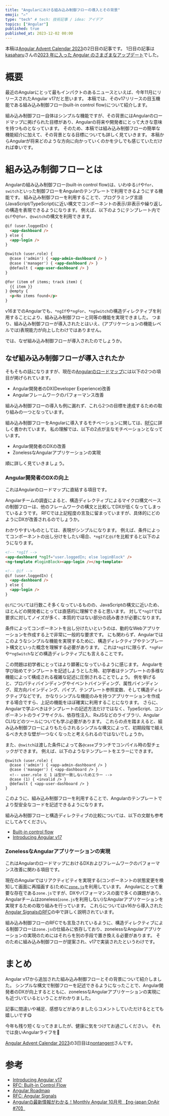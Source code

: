 ```yaml
---
title: "Angularにおける組み込み制御フローの導入とその背景"
emoji: "✍️"
type: "tech" # tech: 技術記事 / idea: アイデア
topics: ["Angular"]
published: true
published_at: 2023-12-02 00:00
---
```


本稿は[Angular Advent Calendar 2023](https://qiita.com/advent-calendar/2023/angular)の2日目の記事です。
1日目の記事は[kasaharu](https://qiita.com/kasaharu)さんの[2023 年に入った Angular のさまざまなアップデート](https://kasaharu.hatenablog.com/entry/20231201/1701381600)でした。

# 概要

最近のAngularにとって最もインパクトのあるニュースといえば、今年11月にリリースされたAngular v17だと思います。
本稿では、そのv17リリースの目玉機能である組み込み制御フロー(built-in control flow)について紹介します。

組み込み制御フロー自体はシンプルな機能ですが、その背景にはAngularのロードマップに掲げられた目標があり、Angularの将来や開発者にとって大きな意味を持つものとなっています。
そのため、本稿では組み込み制御フローの簡単な機能紹介に加えて、その背景となる目標についても詳しく見ていきます。
本稿からAngularが将来どのような方向に向かっていくのかを少しでも感じていただければ幸いです。

# 組み込み制御フローとは

Angularの組み込み制御フロー(built-in control flow)は、いわゆる`if`や`for`、`switch`といった制御フローをAngularのテンプレートで利用できるようにする機能です。
組み込み制御フローを利用することで、プログラミング言語(JavaScript/TypeScript)に近い構文でコンポーネントの表示/非表示や繰り返しの構造を表現できるようになります。
例えば、以下のようにテンプレート内で`@if`や`@for`、`@switch`の構文を利用できます。

```html
@if (user.loggedIn) {
  <app-dashboard />
} else {
  <app-login />
}

@switch (user.role) {
  @case ('admin') { <app-admin-dashboard /> }
  @case ('manager') { <app-dashboard /> }
  @default { <app-user-dashboard /> }
}

@for (item of items; track item) {
  {{ item }}
} @empty {
  <p>No items found</p>
}
```

v16までのAngularでも、`*ngIf`や`*ngFor`、`*ngSwitch`の構造ディレクティブを利用することにより、組み込み制御フローと同等の機能を実現できました。
つまり、組み込み制御フローが導入されたとはいえ、(アプリケーションの機能レベルでは)表現能力が向上したわけではありません。

では、なぜ組み込み制御フローが導入されたのでしょうか。

## なぜ組み込み制御フローが導入されたか

そもそもの話になりますが、現在の[Angularのロードマップ](https://angular.dev/roadmap)には以下の2つの項目が掲げられています。

- Angular開発者のDX(Developer Experience)改善
- Angularフレームワークのパフォーマンス改善

組み込み制御フローの導入も例に漏れず、これら2つの目標を達成するための取り組みの一つとなっています。

組み込み制御フローをAngularに導入するモチベーションに関しては、[RFC](https://github.com/angular/angular/discussions/50719)に詳しく書かれています。
私の理解では、以下の2点が主なモチベーションとなっています。

- Angular開発者のDXの改善
- ZonelessなAngularアプリケーションの実現

順に詳しく見ていきましょう。

### Angular開発者のDXの向上

これはAngularのロードマップに直結する項目です。

Angularチームの調査によると、構造ディレクティブによるマイクロ構文ベースの制御フローは、他のフレームワークの構文と比較してDXが低くなってしまっているようです。
RFCでは上記程度の言及に留まっていますが、具体的にどのようにDXが改善されるのでしょうか。

わかりやすいものとしては、表現がシンプルになります。
例えば、条件によってコンポーネントの出し分けをしたい場合、`*ngIf`と`@if`を比較すると以下のようになります。

```html
<!-- *ngIf -->
<app-dashboard *ngIf="user.loggedIn; else loginBlock" />
<ng-template #loginBlock><app-login /></ng-template>

<!-- @if -->
@if (user.loggedIn) {
  <app-dashboard />
} else {
  <app-login />
}
```

`@if`については行数こそ多くなっているものの、JavaScriptの構文に近いため、ほとんどの開発者にとっては直感的に理解できると思います。
対して`*ngIf`では要求に対してノイズが多く、本質的ではない部分の読み書きが必要になります。

条件によってコンポーネントを出し分けたいというのは、動的なWebアプリケーションを作成する上で非常に一般的な要求です。
にも関わらず、Angularではこのようなシンプルな機能を実現するために、構造ディレクティブやテンプレート構文といった概念を理解する必要があります。
これは`*ngIf`に限らず、`*ngFor`や`*ngSwitch`などの構造ディレクティブにも言えることです。

この問題は初学者にとってはより顕著になっているように感じます。
Angularを学び始めてテンプレートを記述しようとした時、初学者はテンプレートの多様な機能によって構成される複雑な記述に圧倒されることでしょう。
例を挙げると、プロパティバインディングやイベントバインディング、属性バインディング、双方向バインディング、パイプ、テンプレート参照変数、そして構造ディレクティブなどです。
かなりシンプルな機能のみを持つアプリケーションを作成する場合ですら、上記の機能をほぼ確実に利用することになります。
さらに、Angularで学ぶべきはテンプレートの記述方法だけではなく、TypeScript、コンポーネントのライフサイクル、依存性注入、RxJSなどのライブラリ、Angular CLIなどのツールについても学ぶ必要があります。
これらの点を踏まえると、組み込み制御フローによりもたらされるシンプルな構文によって、初期段階で越えるべき大きな壁が一つなくなったと考えられるのではないでしょうか。

また、`@switch`は渡した条件によって各`@case`ブランチでコンパイル時の型チェックができます。
例えば、以下のようなテンプレートをエラーにできます。

```
@switch (user.role) {
  @case ('admin') { <app-admin-dashboard /> }
  @case ('manager') { <app-dashboard /> }
  <!-- user.role と 1 は型が一致しないためエラー -->
  @case (1) { <invalid /> }
  @default { <app-user-dashboard /> }
}
```

このように、組み込み制御フローを利用することで、Angularのテンプレートでより型安全なコードを記述できるようになります。

組み込み制御フローと構造ディレクティブの比較については、以下の文献も参考にしてみてください。

- [Built-in control flow](https://angular.io/guide/control_flow#comparing-built-in-control-flow-to-ngif-ngswitch-and-ngfor)
- [Introducing Angular v17](https://blog.angular.io/introducing-angular-v17-4d7033312e4b#088e)

### ZonelessなAngularアプリケーションの実現

これはAngularのロードマップにおけるDXおよびフレームワークのパフォーマンス改善に関わる項目です。

現在のAngularではリアクティビティを実現する(コンポーネントの状態変更を検知して画面に再描画する)ために[`zone.js`](https://www.npmjs.com/package/zone.js)を利用しています。
Angularにとって重要な存在である`zone.js`ですが、DXやパフォーマンスの面で多くの課題があり、Angularチームはzoneless(`zone.js`を利用しない)なAngularアプリケーションを実現するための取り組みを行っています。
これらについてはv16から導入された[Angular SignalsのRFC](https://github.com/angular/angular/discussions/49685)の中で詳しく説明されています。

組み込み制御フローのRFCでも言及されているように、構造ディレクティブによる制御フローは`zone.js`の仕組みに依存しており、zonelessなAngularアプリケーションの実現のためにはそれらを別の手段で置き換える必要があります。
そのために組み込み制御フローが提案され、v17で実装されたというわけです。

# まとめ

Angular v17から追加された組み込み制御フローとその背景について紹介しました。
シンプルな構文で制御フローを記述できるようになったことで、Angular開発者のDXが向上するとともに、zonelessなAngularアプリケーションの実現にも近づいているということがわかりました。

記事に間違いや補足、感想などがありましたらコメントしていただけるととても嬉しいです😋

今年も残り短くなってきましたが、健康に気をつけてお過ごしください。
それでは良いAngularライフを👋

[Angular Advent Calendar 2023](https://qiita.com/advent-calendar/2023/angular)の3日目は[nontangent](https://qiita.com/nontangent)さんです。

# 参考

- [Introducing Angular v17](https://goo.gle/angular-v17)
- [RFC: Built-in Control Flow](https://github.com/angular/angular/discussions/50719)
- [Angular Roadmap](https://angular.dev/roadmap)
- [RFC: Angular Signals](https://github.com/angular/angular/discussions/49685)
- [Angularの最新情報がわかる！Monthly Angular 10月号 【ng-japan OnAir #70】](https://www.youtube.com/watch?v=O-d0_WLQgJg)
